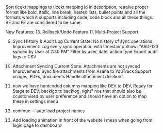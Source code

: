 Sort ticekt mappings to ticekt mapping id
in description, retreive proper format like bold, itallic, line break, nested lists, bullet points and all the formats which it supports including code, code block and all these things. 
BE and FE are considered to be same.


New Features:
13. Rollback/Undo Feature
11. Multi-Project Support

9. Sync History & Audit Log
Current State: No history of sync operations
Improvement:
Log every sync operation with timestamp
Show: "ARD-123 synced by User at 2:30 PM"
Filter by user, date, action type
Export audit logs to CSV


3. Attachment Syncing
Current State: Attachments are not synced
Improvement:
Sync file attachments from Asana to YouTrack
Support images, PDFs, documents
Handle attachment deletions

1. now we have hardcoded columns mapping like DEV to DEV, Ready for Stage to DEV, backlgo to backlog, right? noe that should also be ccustomised by user preference and should have an option to map these in settings menu








1. continue -- auto load project names 
2. Add loading animation in front of the website i mean when going from login page to dashboard
